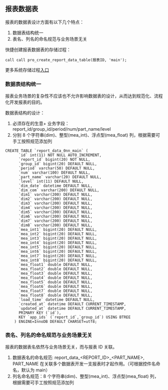 ## 报表数据表

报表的数据表设计方面有以下几个特点：

1. 数据表结构统一
2. 表名、列名的命名规范与业务场景无关

快捷创建报表数据表的存储过程：

```
call call pro_create_report_data_table(报表ID, 'main');
```

更多系统存储过程[入口](/docs/report/procedures.sql.md)

### 数据表结构统一

报表业务场景的复杂性不应该也不允许影响数据表的设计，从而达到规范化、流程化开发报表的目的。

数据表结构的设计：

1. 必须存在的生意+ 业务字段：report_id/group_id/period/num/part_name/level
2. 分别 8 个字符串(dim)、整型(mea_int)、浮点型(mea_float) 列，根据需要可手工按照规范添加列

```
CREATE TABLE `report_data_0nn_main` (
      `id` int(11) NOT NULL AUTO_INCREMENT,
      `report_id` bigint(20) NOT NULL,
      `group_id` bigint(20) DEFAULT NULL,
      `period` varchar(50) DEFAULT NULL,
      `num` varchar(100) DEFAULT NULL,
      `part_name` varchar(20) DEFAULT NULL,
      `level` int(11) DEFAULT NULL,
      `dim_date` datetime DEFAULT NULL,
      `dim_com` varchar(200) DEFAULT NULL,
      `dim1` varchar(200) DEFAULT NULL,
      `dim2` varchar(200) DEFAULT NULL,
      `dim3` varchar(200) DEFAULT NULL,
      `dim4` varchar(200) DEFAULT NULL,
      `dim5` varchar(200) DEFAULT NULL,
      `dim6` varchar(200) DEFAULT NULL,
      `dim7` varchar(200) DEFAULT NULL,
      `dim8` varchar(200) DEFAULT NULL,
      `mea_int1` bigint(20) DEFAULT NULL,
      `mea_int2` bigint(20) DEFAULT NULL,
      `mea_int3` bigint(20) DEFAULT NULL,
      `mea_int4` bigint(20) DEFAULT NULL,
      `mea_int5` bigint(20) DEFAULT NULL,
      `mea_int6` bigint(20) DEFAULT NULL,
      `mea_int7` bigint(20) DEFAULT NULL,
      `mea_int8` bigint(20) DEFAULT NULL,
      `mea_float1` double DEFAULT NULL,
      `mea_float2` double DEFAULT NULL,
      `mea_float3` double DEFAULT NULL,
      `mea_float4` double DEFAULT NULL,
      `mea_float5` double DEFAULT NULL,
      `mea_float6` double DEFAULT NULL,
      `mea_float7` double DEFAULT NULL,
      `mea_float8` double DEFAULT NULL,
      `load_time` datetime DEFAULT NULL,
      `created_at` datetime DEFAULT CURRENT_TIMESTAMP,
      `updated_at` datetime DEFAULT CURRENT_TIMESTAMP,
      PRIMARY KEY (`id`),
      KEY `app_ids` (`report_id`,`group_id`) USING BTREE
    ) ENGINE=InnoDB DEFAULT CHARSET=utf8;
```

### 表名、列名的命名规范与业务场景无关

报表的数据表名依然与业务场景无关，而与报表 ID 关联。

1. 数据表名的命名规范: report_data_<REPORT_ID>_<PART_NAME>, PART_NAME 在关联多个数据表开发一支报表时才起作用。（可根据控件名命名，默认为 main）
2. 列名命名规范：8 个字符串(dim)、整型(mea_int)、浮点型(mea_float) 列，根据需要可手工按照规范添加列